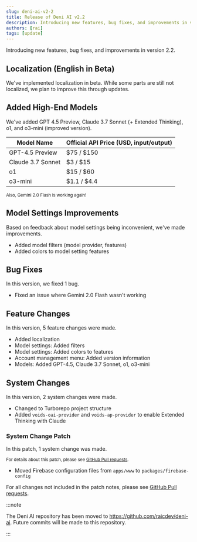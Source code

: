 ```yaml
---
slug: deni-ai-v2-2
title: Release of Deni AI v2.2
description: Introducing new features, bug fixes, and improvements in version 2.2.
authors: [rai]
tags: [update]
---
```


Introducing new features, bug fixes, and improvements in version 2.2.

<!--truncate-->

## Localization (English in Beta)

We've implemented localization in beta. While some parts are still not localized, we plan to improve this through updates.

## Added High-End Models

We've added GPT 4.5 Preview, Claude 3.7 Sonnet (+ Extended Thinking), o1, and o3-mini (improved version).

| Model Name        | Official API Price (USD, input/output) |
| ---------------- | ------------------------------------- |
| GPT-4.5 Preview  | $75 / $150                           |
| Claude 3.7 Sonnet| $3 / $15                             |
| o1               | $15 / $60                            |
| o3-mini          | $1.1 / $4.4                          |

<small>Also, Gemini 2.0 Flash is working again!</small>

## Model Settings Improvements

Based on feedback about model settings being inconvenient, we've made improvements.

- Added model filters (model provider, features)
- Added colors to model setting features

## Bug Fixes

In this version, we fixed 1 bug.

- Fixed an issue where Gemini 2.0 Flash wasn't working

## Feature Changes

In this version, 5 feature changes were made.

- Added localization
- Model settings: Added filters
- Model settings: Added colors to features
- Account management menu: Added version information
- Models: Added GPT-4.5, Claude 3.7 Sonnet, o1, o3-mini

## System Changes

In this version, 2 system changes were made.

- Changed to Turborepo project structure
- Added `voids-oai-provider` and `voids-ap-provider` to enable Extended Thinking with Claude

### System Change Patch

In this patch, 1 system change was made.

<small>For details about this patch, please see [GitHub Pull requests](https://github.com/raicdev/deni-ai/pull/2).</small>

- Moved Firebase configuration files from `apps/www` to `packages/firebase-config`

For all changes not included in the patch notes, please see [GitHub Pull requests](https://github.com/raicdev/deni-ai/pull/1).

:::note

The Deni AI repository has been moved to https://github.com/raicdev/deni-ai. Future commits will be made to this repository.

:::
